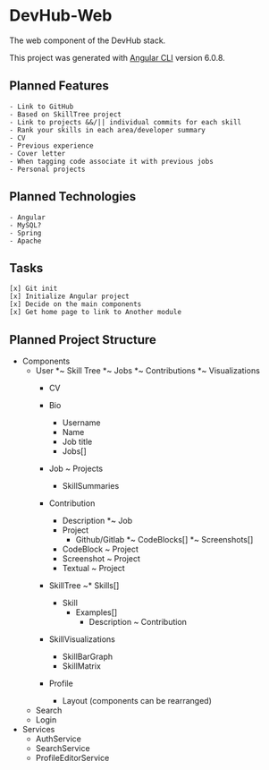 # DevHub-Web

The web component of the DevHub stack.

This project was generated with [Angular CLI](https://github.com/angular/angular-cli) version 6.0.8.

## Planned Features
	- Link to GitHub
	- Based on SkillTree project
	- Link to projects &&/|| individual commits for each skill
	- Rank your skills in each area/developer summary
	- CV
	- Previous experience
	- Cover letter
	- When tagging code associate it with previous jobs
	- Personal projects 

## Planned Technologies
	- Angular
	- MySQL?
	- Spring
	- Apache

## Tasks
	[x] Git init
	[x] Initialize Angular project
	[x] Decide on the main components
	[x] Get home page to link to Another module

## Planned Project Structure
- Components 
	- User
		*~ Skill Tree
		*~ Jobs
		*~ Contributions
		*~ Visualizations
		- CV
		- Bio
			* Username
			* Name
			* Job title
			* Jobs[]
		- Job
			~ Projects
			- SkillSummaries
		- Contribution	
			* Description
			*~ Job

			- Project
				- Github/Gitlab
				*~ CodeBlocks[]
				*~ Screenshots[]
			- CodeBlock
				~ Project
			- Screenshot
				~ Project
			- Textual
				~ Project
		- SkillTree
			~* Skills[]

			- Skill
				* Examples[]
					* Description
					~ Contribution
		- SkillVisualizations
			- SkillBarGraph
			- SkillMatrix
		- Profile
			- Layout (components can be rearranged)
	- Search
	- Login
- Services
	- AuthService	
	- SearchService
	- ProfileEditorService
